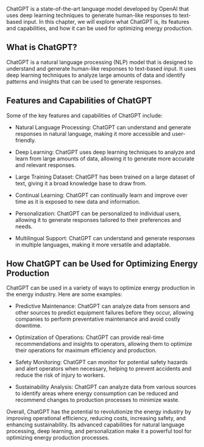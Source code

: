 
ChatGPT is a state-of-the-art language model developed by OpenAI that uses deep learning techniques to generate human-like responses to text-based input. In this chapter, we will explore what ChatGPT is, its features and capabilities, and how it can be used for optimizing energy production.

What is ChatGPT?
----------------

ChatGPT is a natural language processing (NLP) model that is designed to understand and generate human-like responses to text-based input. It uses deep learning techniques to analyze large amounts of data and identify patterns and insights that can be used to generate responses.

Features and Capabilities of ChatGPT
------------------------------------

Some of the key features and capabilities of ChatGPT include:

* Natural Language Processing: ChatGPT can understand and generate responses in natural language, making it more accessible and user-friendly.

* Deep Learning: ChatGPT uses deep learning techniques to analyze and learn from large amounts of data, allowing it to generate more accurate and relevant responses.

* Large Training Dataset: ChatGPT has been trained on a large dataset of text, giving it a broad knowledge base to draw from.

* Continual Learning: ChatGPT can continually learn and improve over time as it is exposed to new data and information.

* Personalization: ChatGPT can be personalized to individual users, allowing it to generate responses tailored to their preferences and needs.

* Multilingual Support: ChatGPT can understand and generate responses in multiple languages, making it more versatile and adaptable.

How ChatGPT can be Used for Optimizing Energy Production
--------------------------------------------------------

ChatGPT can be used in a variety of ways to optimize energy production in the energy industry. Here are some examples:

* Predictive Maintenance: ChatGPT can analyze data from sensors and other sources to predict equipment failures before they occur, allowing companies to perform preventative maintenance and avoid costly downtime.

* Optimization of Operations: ChatGPT can provide real-time recommendations and insights to operators, allowing them to optimize their operations for maximum efficiency and production.

* Safety Monitoring: ChatGPT can monitor for potential safety hazards and alert operators when necessary, helping to prevent accidents and reduce the risk of injury to workers.

* Sustainability Analysis: ChatGPT can analyze data from various sources to identify areas where energy consumption can be reduced and recommend changes to production processes to minimize waste.

Overall, ChatGPT has the potential to revolutionize the energy industry by improving operational efficiency, reducing costs, increasing safety, and enhancing sustainability. Its advanced capabilities for natural language processing, deep learning, and personalization make it a powerful tool for optimizing energy production processes.
